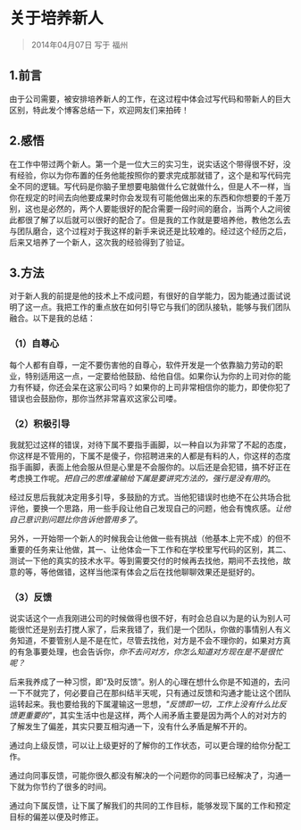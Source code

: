 # 关于培养新人

> 2014年04月07日 写于 福州

## 1.前言

由于公司需要，被安排培养新人的工作，在这过程中体会过写代码和带新人的巨大区别，特此发个博客总结一下，欢迎网友们来拍砖！

## 2.感悟

在工作中带过两个新人。第一个是一位大三的实习生，说实话这个带得很不好，没有经验，你以为你布置的任务他能按照你的要求完成那就错了，这个是和写代码完全不同的逻辑。写代码是你脑子里想要电脑做什么它就做什么，但是人不一样，当你在规定的时间去向他要成果时你会发现有可能他做出来的东西和你想要的千差万别，这也是必然的，两个人要能很好的配合需要一段时间的磨合，当两个人之间彼此都很了解了以后就可以很好的配合了。但是我的工作就是要培养他，教他怎么去与团队磨合，这个过程对于我这样的新手来说还是比较难的。经过这个经历之后，后来又培养了一个新人，这次我的经验得到了验证。

## 3.方法

对于新人我的前提是他的技术上不成问题，有很好的自学能力，因为能通过面试说明了这一点。我把工作的重点放在如何引导它与我们的团队接轨，能够与我们团队融合。以下是我的总结：

### （1）自尊心

每个人都有自尊，一定不要伤害他的自尊心，软件开发是一个依靠脑力劳动的职业，特别适用这一点，一定要给他鼓励、给他自信。如果你认为你的上司对你的能力有怀疑，你还会呆在这家公司吗？如果你的上司非常相信你的能力，即使你犯了错误也会鼓励你，那你当然非常喜欢这家公司喽。

### （2）积极引导

我就犯过这样的错误，对待下属不要指手画脚，以一种自以为非常了不起的态度，你这样是不管用的，下属不是傻子，你招聘进来的人都是有料的人，你这样的态度指手画脚，表面上他会服从但是心里是不会服你的。以后还是会犯错，搞不好正在考虑换工作呢。*把自己的思维灌输给下属是要讲究方法的，强行是没有用的*。

经过反思后我就决定用多引导，多鼓励的方式。当他犯错误时也绝不在公共场合批评他，要换一个思路，用一些手段让他自己发现自己的问题，他会有愧疚感。*让他自己意识到问题比你告诉他管用多了*。

另外，一开始带一个新人的时候我会让他做一些有挑战（他基本上完不成）的但不重要的任务来让他做，其一、让他体会一下工作和在学校里写代码的区别，其二、测试一下他的真实的技术水平。等到需要交付的时候再去找他，期间不去找他，故意的等，等他做错，这样当他深有体会之后在找他聊聊效果还是挺好的。

### （3）反馈

说实话这个一点我刚进公司的时候做得也很不好，有时会总自以为是的认为别人可能很忙还是别去打搅人家了，后来我错了，我们是一个团队，你做的事情别人有义务知道，不要管别人是不是在忙，尽管去找他，对方是不会不理你的，如果对方真的有急事要处理，也会告诉你，*你不去问对方，你怎么知道对方现在是不是很忙呢？*

后来我养成了一种习惯，即“及时反馈”。别人的心理在想什么你是不知道的，去问一下不就完了，何必要自己在那纠结半天呢，只有通过反馈和沟通才能让这个团队运转起来。我也要给我的下属灌输这一思想，*"反馈即一切，工作上没有什么比反馈更重要的"*，其实生活中也是这样，两个人闹矛盾主要是因为两个人的对对方的了解发生了偏差，其实只要互相沟通一下，没有什么矛盾是解不开的。

通过向上级反馈，可以让上级更好的了解你的工作状态，可以更合理的给你分配工作。

通过向同事反馈，可能你很久都没有解决的一个问题你的同事已经解决了，沟通一下就为你节约了很多的时间。

通过向下属反馈，让下属了解我们的共同的工作目标，能够发现下属的工作和预定目标的偏差以便及时修正。
